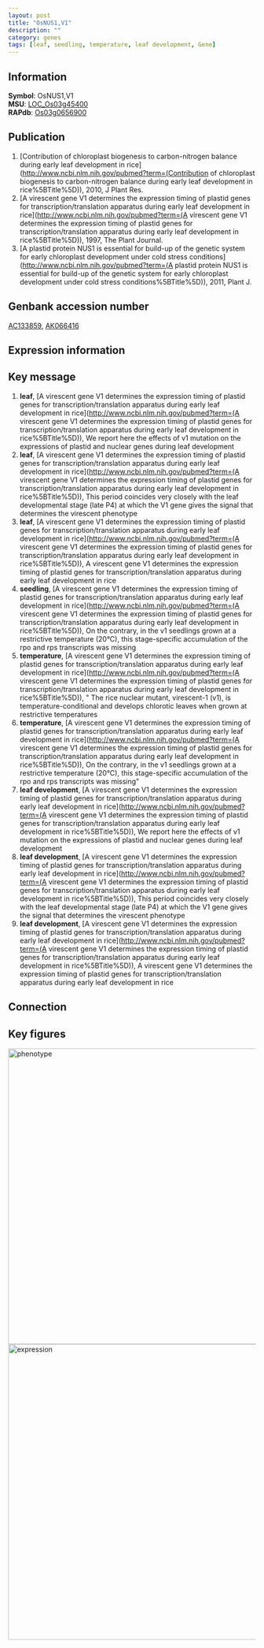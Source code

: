 ```yaml
---
layout: post
title: "OsNUS1,V1"
description: ""
category: genes
tags: [leaf, seedling, temperature, leaf development, Gene]
---
```


## Information
__Symbol__: OsNUS1,V1  
__MSU__: [LOC_Os03g45400](http://rice.plantbiology.msu.edu/cgi-bin/ORF_infopage.cgi?orf=LOC_Os03g45400)  
__RAPdb__: [Os03g0656900](http://rapdb.dna.affrc.go.jp/viewer/gbrowse_details/irgsp1?name=Os03g0656900)  

## Publication
1. [Contribution of chloroplast biogenesis to carbon-nitrogen balance during early leaf development in rice](http://www.ncbi.nlm.nih.gov/pubmed?term=(Contribution of chloroplast biogenesis to carbon-nitrogen balance during early leaf development in rice%5BTitle%5D)), 2010, J Plant Res.
2. [A virescent gene V1 determines the expression timing of plastid genes for transcription/translation apparatus during early leaf development in rice](http://www.ncbi.nlm.nih.gov/pubmed?term=(A virescent gene V1 determines the expression timing of plastid genes for transcription/translation apparatus during early leaf development in rice%5BTitle%5D)), 1997, The Plant Journal.
3. [A plastid protein NUS1 is essential for build-up of the genetic system for early chloroplast development under cold stress conditions](http://www.ncbi.nlm.nih.gov/pubmed?term=(A plastid protein NUS1 is essential for build-up of the genetic system for early chloroplast development under cold stress conditions%5BTitle%5D)), 2011, Plant J.

## Genbank accession number
[AC133859](http://www.ncbi.nlm.nih.gov/nuccore/AC133859), [AK066416](http://www.ncbi.nlm.nih.gov/nuccore/AK066416)

## Expression information

## Key message
1. __leaf__, [A virescent gene V1 determines the expression timing of plastid genes for transcription/translation apparatus during early leaf development in rice](http://www.ncbi.nlm.nih.gov/pubmed?term=(A virescent gene V1 determines the expression timing of plastid genes for transcription/translation apparatus during early leaf development in rice%5BTitle%5D)),  We report here the effects of v1 mutation on the expressions of plastid and nuclear genes during leaf development
2. __leaf__, [A virescent gene V1 determines the expression timing of plastid genes for transcription/translation apparatus during early leaf development in rice](http://www.ncbi.nlm.nih.gov/pubmed?term=(A virescent gene V1 determines the expression timing of plastid genes for transcription/translation apparatus during early leaf development in rice%5BTitle%5D)),  This period coincides very closely with the leaf developmental stage (late P4) at which the V1 gene gives the signal that determines the virescent phenotype
3. __leaf__, [A virescent gene V1 determines the expression timing of plastid genes for transcription/translation apparatus during early leaf development in rice](http://www.ncbi.nlm.nih.gov/pubmed?term=(A virescent gene V1 determines the expression timing of plastid genes for transcription/translation apparatus during early leaf development in rice%5BTitle%5D)), A virescent gene V1 determines the expression timing of plastid genes for transcription/translation apparatus during early leaf development in rice
4. __seedling__, [A virescent gene V1 determines the expression timing of plastid genes for transcription/translation apparatus during early leaf development in rice](http://www.ncbi.nlm.nih.gov/pubmed?term=(A virescent gene V1 determines the expression timing of plastid genes for transcription/translation apparatus during early leaf development in rice%5BTitle%5D)),  On the contrary, in the v1 seedlings grown at a restrictive temperature (20°C), this stage-specific accumulation of the rpo and rps transcripts was missing
5. __temperature__, [A virescent gene V1 determines the expression timing of plastid genes for transcription/translation apparatus during early leaf development in rice](http://www.ncbi.nlm.nih.gov/pubmed?term=(A virescent gene V1 determines the expression timing of plastid genes for transcription/translation apparatus during early leaf development in rice%5BTitle%5D)), " The rice nuclear mutant, virescent-1 (v1), is temperature-conditional and develops chlorotic leaves when grown at restrictive temperatures
6. __temperature__, [A virescent gene V1 determines the expression timing of plastid genes for transcription/translation apparatus during early leaf development in rice](http://www.ncbi.nlm.nih.gov/pubmed?term=(A virescent gene V1 determines the expression timing of plastid genes for transcription/translation apparatus during early leaf development in rice%5BTitle%5D)),  On the contrary, in the v1 seedlings grown at a restrictive temperature (20°C), this stage-specific accumulation of the rpo and rps transcripts was missing"
7. __leaf development__, [A virescent gene V1 determines the expression timing of plastid genes for transcription/translation apparatus during early leaf development in rice](http://www.ncbi.nlm.nih.gov/pubmed?term=(A virescent gene V1 determines the expression timing of plastid genes for transcription/translation apparatus during early leaf development in rice%5BTitle%5D)),  We report here the effects of v1 mutation on the expressions of plastid and nuclear genes during leaf development
8. __leaf development__, [A virescent gene V1 determines the expression timing of plastid genes for transcription/translation apparatus during early leaf development in rice](http://www.ncbi.nlm.nih.gov/pubmed?term=(A virescent gene V1 determines the expression timing of plastid genes for transcription/translation apparatus during early leaf development in rice%5BTitle%5D)),  This period coincides very closely with the leaf developmental stage (late P4) at which the V1 gene gives the signal that determines the virescent phenotype
9. __leaf development__, [A virescent gene V1 determines the expression timing of plastid genes for transcription/translation apparatus during early leaf development in rice](http://www.ncbi.nlm.nih.gov/pubmed?term=(A virescent gene V1 determines the expression timing of plastid genes for transcription/translation apparatus during early leaf development in rice%5BTitle%5D)), A virescent gene V1 determines the expression timing of plastid genes for transcription/translation apparatus during early leaf development in rice

## Connection

## Key figures
<img src="http://ricencode.github.io/images/OsNUS1~V1.pheno.png" alt="phenotype"  style="width: 600px;"/>

<img src="http://ricencode.github.io/images/OsNUS1~V1.exp.png" alt="expression"  style="width: 600px;"/>



